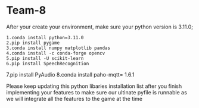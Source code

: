 # Team-8

After your create your environment, make sure your python version is 3.11.0; 
	
	1.conda install python=3.11.0
	2.pip install pygame
	3.conda install numpy matplotlib pandas
	4.conda install -c conda-forge opencv
	5.pip install -U scikit-learn
	6.pip install SpeechRecognition
  7.pip install PyAudio
  8.conda install paho-mqtt= 1.6.1


Please keep updating this python libaries installation list after you finish implementing your features to make sure our ultinate pyfile is runnable as we will integrate all the features to the game at the time
